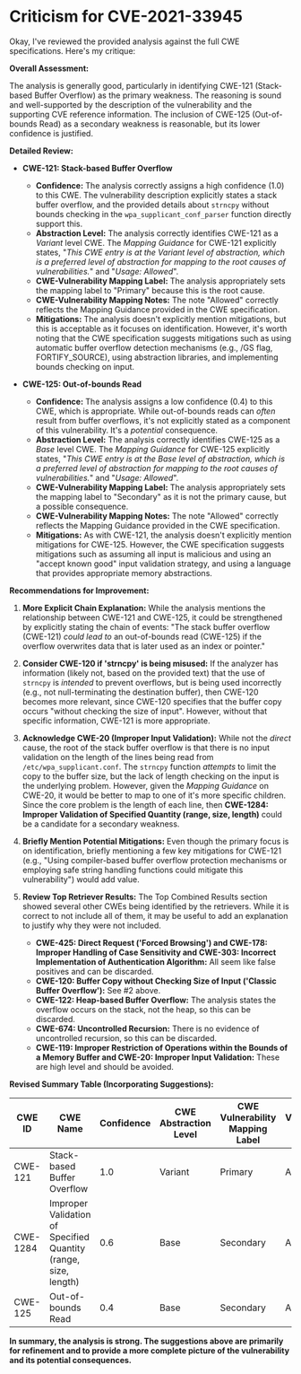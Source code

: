 # Criticism for CVE-2021-33945

Okay, I've reviewed the provided analysis against the full CWE specifications. Here's my critique:

**Overall Assessment:**

The analysis is generally good, particularly in identifying CWE-121 (Stack-based Buffer Overflow) as the primary weakness. The reasoning is sound and well-supported by the description of the vulnerability and the supporting CVE reference information. The inclusion of CWE-125 (Out-of-bounds Read) as a secondary weakness is reasonable, but its lower confidence is justified.

**Detailed Review:**

*   **CWE-121: Stack-based Buffer Overflow**
    *   **Confidence:** The analysis correctly assigns a high confidence (1.0) to this CWE. The vulnerability description explicitly states a stack buffer overflow, and the provided details about `strncpy` without bounds checking in the `wpa_supplicant_conf_parser` function directly support this.
    *   **Abstraction Level:** The analysis correctly identifies CWE-121 as a *Variant* level CWE. The *Mapping Guidance* for CWE-121 explicitly states, "*This CWE entry is at the Variant level of abstraction, which is a preferred level of abstraction for mapping to the root causes of vulnerabilities.*" and "*Usage: Allowed*".
    *   **CWE-Vulnerability Mapping Label:** The analysis appropriately sets the mapping label to "Primary" because this is the root cause.
    *   **CWE-Vulnerability Mapping Notes:** The note "Allowed" correctly reflects the Mapping Guidance provided in the CWE specification.
    *   **Mitigations:** The analysis doesn't explicitly mention mitigations, but this is acceptable as it focuses on identification. However, it's worth noting that the CWE specification suggests mitigations such as using automatic buffer overflow detection mechanisms (e.g., /GS flag, FORTIFY_SOURCE), using abstraction libraries, and implementing bounds checking on input.

*   **CWE-125: Out-of-bounds Read**
    *   **Confidence:** The analysis assigns a low confidence (0.4) to this CWE, which is appropriate. While out-of-bounds reads can *often* result from buffer overflows, it's not explicitly stated as a component of this vulnerability. It's a *potential* consequence.
    *   **Abstraction Level:** The analysis correctly identifies CWE-125 as a *Base* level CWE. The *Mapping Guidance* for CWE-125 explicitly states, "*This CWE entry is at the Base level of abstraction, which is a preferred level of abstraction for mapping to the root causes of vulnerabilities.*" and "*Usage: Allowed*".
    *   **CWE-Vulnerability Mapping Label:** The analysis appropriately sets the mapping label to "Secondary" as it is not the primary cause, but a possible consequence.
    *   **CWE-Vulnerability Mapping Notes:** The note "Allowed" correctly reflects the Mapping Guidance provided in the CWE specification.
    *   **Mitigations:** As with CWE-121, the analysis doesn't explicitly mention mitigations for CWE-125. However, the CWE specification suggests mitigations such as assuming all input is malicious and using an "accept known good" input validation strategy, and using a language that provides appropriate memory abstractions.

**Recommendations for Improvement:**

1.  **More Explicit Chain Explanation:** While the analysis mentions the relationship between CWE-121 and CWE-125, it could be strengthened by explicitly stating the chain of events: "The stack buffer overflow (CWE-121) *could lead to* an out-of-bounds read (CWE-125) if the overflow overwrites data that is later used as an index or pointer."

2.  **Consider CWE-120 if 'strncpy' is being misused:** If the analyzer has information (likely not, based on the provided text) that the use of `strncpy` is *intended* to prevent overflows, but is being used incorrectly (e.g., not null-terminating the destination buffer), then CWE-120 becomes more relevant, since CWE-120 specifies that the buffer copy occurs "without checking the size of input". However, without that specific information, CWE-121 is more appropriate.

3.  **Acknowledge CWE-20 (Improper Input Validation):** While not the *direct* cause, the root of the stack buffer overflow is that there is no input validation on the length of the lines being read from `/etc/wpa_supplicant.conf`. The `strncpy` function *attempts* to limit the copy to the buffer size, but the lack of length checking on the input is the underlying problem. However, given the *Mapping Guidance* on CWE-20, it would be better to map to one of it's more specific children. Since the core problem is the length of each line, then **CWE-1284: Improper Validation of Specified Quantity (range, size, length)** could be a candidate for a secondary weakness.

4.  **Briefly Mention Potential Mitigations:** Even though the primary focus is on identification, briefly mentioning a few key mitigations for CWE-121 (e.g., "Using compiler-based buffer overflow protection mechanisms or employing safe string handling functions could mitigate this vulnerability") would add value.

5.  **Review Top Retriever Results:** The Top Combined Results section showed several other CWEs being identified by the retrievers. While it is correct to not include all of them, it may be useful to add an explanation to justify why they were not included.
    *   **CWE-425: Direct Request ('Forced Browsing') and CWE-178: Improper Handling of Case Sensitivity and CWE-303: Incorrect Implementation of Authentication Algorithm:** All seem like false positives and can be discarded.
    *   **CWE-120: Buffer Copy without Checking Size of Input ('Classic Buffer Overflow'):** See #2 above.
    *   **CWE-122: Heap-based Buffer Overflow:** The analysis states the overflow occurs on the stack, not the heap, so this can be discarded.
    *   **CWE-674: Uncontrolled Recursion:** There is no evidence of uncontrolled recursion, so this can be discarded.
    *   **CWE-119: Improper Restriction of Operations within the Bounds of a Memory Buffer and CWE-20: Improper Input Validation:** These are high level and should be avoided.

**Revised Summary Table (Incorporating Suggestions):**

| CWE ID | CWE Name | Confidence | CWE Abstraction Level | CWE Vulnerability Mapping Label | CWE-Vulnerability Mapping Notes |
|---|---|---|---|---|---|
| CWE-121 | Stack-based Buffer Overflow | 1.0 | Variant |  Primary | Allowed |
| CWE-1284 | Improper Validation of Specified Quantity (range, size, length) | 0.6 | Base | Secondary | Allowed |
| CWE-125 | Out-of-bounds Read | 0.4 | Base | Secondary | Allowed |

**In summary, the analysis is strong. The suggestions above are primarily for refinement and to provide a more complete picture of the vulnerability and its potential consequences.**